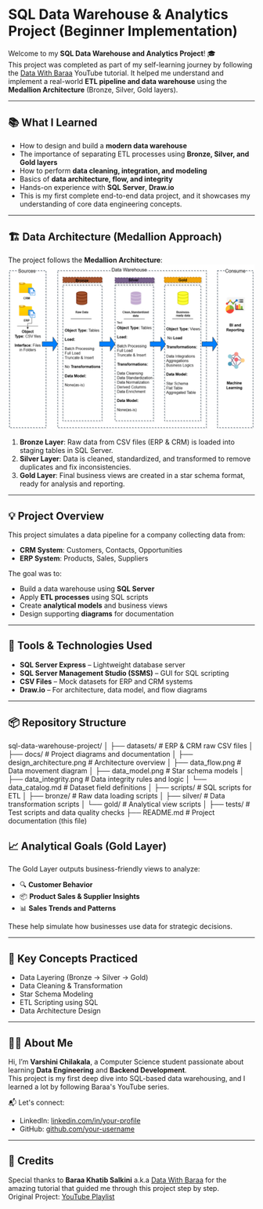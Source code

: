 # SQL Data Warehouse & Analytics Project (Beginner Implementation)

Welcome to my **SQL Data Warehouse and Analytics Project**! 🎓  
This project was completed as part of my self-learning journey by following the [Data With Baraa](https://www.youtube.com/@datawithbaraa) YouTube tutorial. It helped me understand and implement a real-world **ETL pipeline and data warehouse** using the **Medallion Architecture** (Bronze, Silver, Gold layers).

---

## 📚 What I Learned

- How to design and build a **modern data warehouse**
- The importance of separating ETL processes using **Bronze, Silver, and Gold layers**
- How to perform **data cleaning, integration, and modeling**
- Basics of **data architecture, flow, and integrity**
- Hands-on experience with **SQL Server**, **Draw.io**
- This is my first complete end-to-end data project, and it showcases my understanding of core data engineering concepts.

---

## 🏗️ Data Architecture (Medallion Approach)

The project follows the **Medallion Architecture**:
![Design Architecture](docs/design_architecture.png)

1. **Bronze Layer**: Raw data from CSV files (ERP & CRM) is loaded into staging tables in SQL Server.
2. **Silver Layer**: Data is cleaned, standardized, and transformed to remove duplicates and fix inconsistencies.
3. **Gold Layer**: Final business views are created in a star schema format, ready for analysis and reporting.

---

## 💡 Project Overview

This project simulates a data pipeline for a company collecting data from:
- **CRM System**: Customers, Contacts, Opportunities
- **ERP System**: Products, Sales, Suppliers

The goal was to:
- Build a data warehouse using **SQL Server**
- Apply **ETL processes** using SQL scripts
- Create **analytical models** and business views
- Design supporting **diagrams** for documentation

---

## 🔨 Tools & Technologies Used

- **SQL Server Express** – Lightweight database server
- **SQL Server Management Studio (SSMS)** – GUI for SQL scripting
- **CSV Files** – Mock datasets for ERP and CRM systems
- **Draw.io** – For architecture, data model, and flow diagrams

---

## 📦 Repository Structure

sql-data-warehouse-project/
│
├── datasets/ # ERP & CRM raw CSV files
│
├── docs/ # Project diagrams and documentation
│ ├── design_architecture.png # Architecture overview
│ ├── data_flow.png # Data movement diagram
│ ├── data_model.png # Star schema models
│ ├── data_integrity.png # Data integrity rules and logic
│ └── data_catalog.md # Dataset field definitions
│
├── scripts/ # SQL scripts for ETL
│ ├── bronze/ # Raw data loading scripts
│ ├── silver/ # Data transformation scripts
│ └── gold/ # Analytical view scripts
│
├── tests/ # Test scripts and data quality checks
├── README.md # Project documentation (this file)


## 📈 Analytical Goals (Gold Layer)

The Gold Layer outputs business-friendly views to analyze:

- 🔍 **Customer Behavior**
- 📦 **Product Sales & Supplier Insights**
- 📊 **Sales Trends and Patterns**

These help simulate how businesses use data for strategic decisions.

---

## 🧠 Key Concepts Practiced

- Data Layering (Bronze → Silver → Gold)
- Data Cleaning & Transformation
- Star Schema Modeling
- ETL Scripting using SQL
- Data Architecture Design

---

## 🙋‍♀️ About Me

Hi, I’m **Varshini Chilakala**, a Computer Science student passionate about learning **Data Engineering** and **Backend Development**.  
This project is my first deep dive into SQL-based data warehousing, and I learned a lot by following Baraa's YouTube series.

📬 Let's connect:  
- LinkedIn: [linkedin.com/in/your-profile](https://www.linkedin.com/in/varshini-chilakala)  
- GitHub: [github.com/your-username](https://github.com/Varshini-Chilakala)

---

## 🙏 Credits

Special thanks to **Baraa Khatib Salkini** a.k.a [Data With Baraa](https://www.youtube.com/@datawithbaraa) for the amazing tutorial that guided me through this project step by step.  
Original Project: [YouTube Playlist](https://www.youtube.com/@datawithbaraa)
